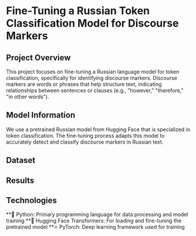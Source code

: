 # Fine-Tuning a Russian Token Classification Model for Discourse Markers

## Project Overview

This project focuses on fine-tuning a Russian language model for token classification, specifically for identifying discourse markers. 
Discourse markers are words or phrases that help structure text, indicating relationships between sentences or clauses (e.g., "however," "therefore," "in other words").

## Model Information
We use a pretrained Russian model from Hugging Face that is specialized in token classification.
The fine-tuning process adapts this model to accurately detect and classify discourse markers in Russian text.

## Dataset

## Results

## Technologies
 **🐍 Python: Primary programming language for data processing and model training
 **🤗 Hugging Face Transformers: For loading and fine-tuning the pretrained model
**🔥 PyTorch: Deep learning framework used for training
